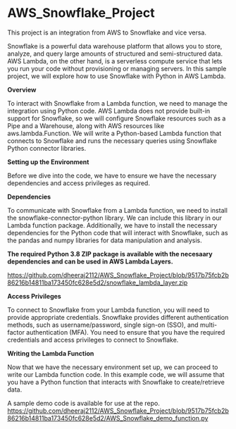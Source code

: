# AWS_Snowflake_Project
This project is an integration from AWS to Snowflake and vice versa.


Snowflake is a powerful data warehouse platform that allows you to store, analyze, and query large amounts of structured and semi-structured data. AWS Lambda, on the other hand, is a serverless compute service that lets you run your code without provisioning or managing servers. In this sample project, we will explore how to use Snowflake with Python in AWS Lambda.

**Overview**

To interact with Snowflake from a Lambda function, we need to manage the integration using Python code. AWS Lambda does not provide built-in support for Snowflake, so we will configure Snowflake resources such as a Pipe and a Warehouse, along with AWS resources like aws.lambda.Function. We will write a Python-based Lambda function that connects to Snowflake and runs the necessary queries using Snowflake Python connector libraries.

**Setting up the Environment**

Before we dive into the code, we have to ensure we have the necessary dependencies and access privileges as required.

**Dependencies**

To communicate with Snowflake from a Lambda function, we need to install the snowflake-connector-python library. We can include this library in our Lambda function package. Additionally, we have to install the necessary dependencies for the Python code that will interact with Snowflake, such as the pandas and numpy libraries for data manipulation and analysis.

**The required Python 3.8 ZIP package is available with the necesaary dependencies and can be used in AWS Lambda Layers.**

https://github.com/dheeraj2112/AWS_Snowflake_Project/blob/9517b75fcb2b86216b14811ba173450fc628e5d2/snowflake_lambda_layer.zip 

**Access Privileges**

To connect to Snowflake from your Lambda function, you will need to provide appropriate credentials. Snowflake provides different authentication methods, such as username/password, single sign-on (SSO), and multi-factor authentication (MFA). You need to ensure that you have the required credentials and access privileges to connect to Snowflake.

**Writing the Lambda Function**

Now that we have the necessary environment set up, we can proceed to write our Lambda function code. In this example code, we will assume that you have a Python function that interacts with Snowflake to create/retrieve data.

A sample demo code is available for use at the repo. https://github.com/dheeraj2112/AWS_Snowflake_Project/blob/9517b75fcb2b86216b14811ba173450fc628e5d2/AWS_Snowflake_demo_function.py
